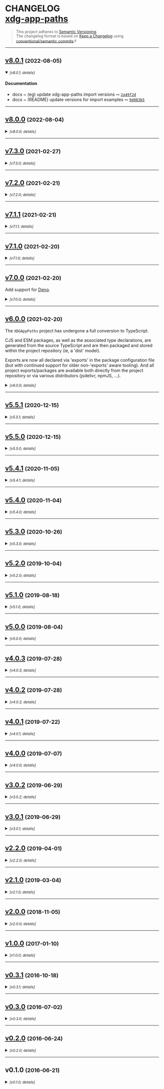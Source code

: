<!-- lint disable -->
<!-- markdownlint-disable -->
<!-- spellchecker:disable -->

# CHANGELOG <br/> [xdg-app-paths](https://github.com/rivy/js.xdg-app-paths)

<div style="font-size: 0.9em; line-height: 1.1em;">

> This project adheres to [Semantic Versioning](http://semver.org/spec/v2.0.0.html).
> <br/>
> The changelog format is based on [Keep a Changelog](https://keepachangelog.com/en/1.0.0/) using [conventional/semantic commits](https://nitayneeman.com/posts/understanding-semantic-commit-messages-using-git-and-angular).<small><sup>[`@`](https://archive.is/jnup8)</sup></small>

</div>
<div id='last-line-of-prefix'></div>

---

## [v8.0.1](https://github.com/rivy/js.xdg-app-paths/compare/v8.0.0...v8.0.1) <small>(2022-08-05)</small>

<details open><summary><small><em>[v8.0.1; details]</em></small></summary>

#### Documentation

* docs ~ (eg) update xdg-app-paths import versions &ac; [`2a49f2d`](https://github.com/rivy/js.xdg-app-paths/commit/2a49f2d6416f5fe42fa8bf25a621d827bd2a6834)
* docs ~ (README) update versions for import examples &ac; [`9d083b5`](https://github.com/rivy/js.xdg-app-paths/commit/9d083b55200125e39c0d42a8f72808efb4b01f55)

</details>

---

## [v8.0.0](https://github.com/rivy/js.xdg-app-paths/compare/v7.3.0...v8.0.0) <small>(2022-08-04)</small>

<details><summary><small><em>[v8.0.0; details]</em></small></summary>

#### Changes

* change ~ (deno) avoid panic if read permission is not granted &ac; [`50133da`](https://github.com/rivy/js.xdg-app-paths/commit/50133da858aad6dc5520e0d6513b948c8f0e4f46)
* change ~ use '$eval' as final application name fallback &ac; [`685282e`](https://github.com/rivy/js.xdg-app-paths/commit/685282ed96c7b82a94f4d24daa23d95df56aa934)
* change *(!)*: add graceful degradation for missing permission(s) (avoiding Deno panic or prompt) &ac; [`8fed4ae`](https://github.com/rivy/js.xdg-app-paths/commit/8fed4ae47273b743074f42468bb4e26d03ff4363)

#### Fixes

* fix *(deps)*: hack around early version `npm ci` failure &ac; [`eb6a8e4`](https://github.com/rivy/js.xdg-app-paths/commit/eb6a8e4532b05a1127ac2352bf7c0e95c697612c)

#### Dependency Updates

* update *(deps)*: (up-to XDG-v10.0.0); *no-panic*/*no-prompt* import &ac; [`7474149`](https://github.com/rivy/js.xdg-app-paths/commit/7474149452bd29dfe2b621cdc083433e9a87f979)

#### Documentation

* docs ~ (eg) fix `deno lint` complaint (ban-ts-comment) &ac; [`387ea3d`](https://github.com/rivy/js.xdg-app-paths/commit/387ea3da97b2b1a6a501fa3144b175dbb5b0daa8)
* docs ~ (tests) revise spell-checker exceptions &ac; [`8f9386e`](https://github.com/rivy/js.xdg-app-paths/commit/8f9386e7aad2b2c754d85651253eb61fb329da07)
* docs ~ (README) add markdown-lint complaint exception (no-emphasis-as-heading) &ac; [`3e69cda`](https://github.com/rivy/js.xdg-app-paths/commit/3e69cdab60b4927d2dbe5805dba10707d24b8951)
* docs ~ (README) update Deno requirements &ac; [`98c2968`](https://github.com/rivy/js.xdg-app-paths/commit/98c2968443e1a8878cde3889899bfb403d7cce92)
* docs ~ (README) add new developer run targets to summary &ac; [`e3335f6`](https://github.com/rivy/js.xdg-app-paths/commit/e3335f6c98bd6cc02d832e3b1b1fd8e1ca834ebb)
* docs ~ (README) updated build/contribution documentation &ac; [`ea18173`](https://github.com/rivy/js.xdg-app-paths/commit/ea18173c5b41f2f294a105160bba66e5f8019aac)
* docs ~ (README) revise markdown-lint exception directives &ac; [`ba82a9a`](https://github.com/rivy/js.xdg-app-paths/commit/ba82a9a9e4ed00f3c06645a80a564d7639b0568a)
* docs ~ (README) stabilize formatting against changes by deno and/or dprint formatters &ac; [`fbaf0e4`](https://github.com/rivy/js.xdg-app-paths/commit/fbaf0e4db89f9f4c4f15e672073d910beffe189c)
* docs ~ (README) add clarity/polish &ac; [`9d69967`](https://github.com/rivy/js.xdg-app-paths/commit/9d699678a151435f81a1e473b2c5dcc70312e9fb)
* docs ~ add `cspell` dictionary word(s) &ac; [`b733497`](https://github.com/rivy/js.xdg-app-paths/commit/b733497bcf184a1327efa6bdf2d9635774d7100c)
* docs ~ add spell-checker exceptions &ac; [`7e3195d`](https://github.com/rivy/js.xdg-app-paths/commit/7e3195d3b8e406b90b9305dd2cbeb138f75db686)
* docs ~ update to note '$eval' as final app name fallback &ac; [`9b14142`](https://github.com/rivy/js.xdg-app-paths/commit/9b14142fe0ca29399f9ca94347c87608af903b1e)

#### Maintenance

* maint *(CICD)*: add a step showing dependencies to GHA CI and polish commentary &ac; [`bd7608f`](https://github.com/rivy/js.xdg-app-paths/commit/bd7608f2f6c1d2ec8afb848ddca1a4cb509b6216)
* maint *(build)*: (package.json) fix/improve/update development run targets &ac; [`685d90a`](https://github.com/rivy/js.xdg-app-paths/commit/685d90a08ab18b5140b52f1a590f3c27824623f8)
* maint *(build)*: expand TS compiler exclusions to exclude '*[._]spec.*' and '*[._]test.*' files &ac; [`5149056`](https://github.com/rivy/js.xdg-app-paths/commit/51490569a42569787a30646ca646219d7457f114)
* maint *(build)*: add 'deno' to main exports to publicize Deno support &ac; [`c59d5aa`](https://github.com/rivy/js.xdg-app-paths/commit/c59d5aa402cda04c07dd73265eee5f2dcc494416)
* maint *(build)*: revise destination/naming for transpiled test code (testbed => lab) &ac; [`1efbb69`](https://github.com/rivy/js.xdg-app-paths/commit/1efbb69a5bf0653c6f63c96f8561207019cbb87d)
* maint *(deps)*: store package locks (for CI/dev reproducibility) &ac; [`608710b`](https://github.com/rivy/js.xdg-app-paths/commit/608710bbf4e4d8a2f3b1cf0d67cceef1e4f9fc30)
* maint *(deps)*: update package locks &ac; [`5b65ea6`](https://github.com/rivy/js.xdg-app-paths/commit/5b65ea670a2ff12e3ad9365d1579e5d9493612ef)
* maint *(dev)*: update EditorConfig &ac; [`164e558`](https://github.com/rivy/js.xdg-app-paths/commit/164e5588eab668676b56ebbc33ac2f28d2ec254c)
* maint *(dev)*: update VSCode settings &ac; [`478adb3`](https://github.com/rivy/js.xdg-app-paths/commit/478adb381d46578a637a2a3259bb70092103be91)
* maint *(dev)*: (markdown-lint/Remark) disable list-item-spacing checks &ac; [`f2db43a`](https://github.com/rivy/js.xdg-app-paths/commit/f2db43ac92210120ae3536d7fffc82debe1f2e52)
* maint *(dev)*: update Prettier configuration/ignores &ac; [`ed804c2`](https://github.com/rivy/js.xdg-app-paths/commit/ed804c2202e81df1157dadca69b4324e6113b1d6)
* maint *(dev)*: configure git for storage of package lock files within '.deps-lock' &ac; [`0c11120`](https://github.com/rivy/js.xdg-app-paths/commit/0c11120e06d4d984f2e5627db46a73fcd0fad740)
* maint *(dev)*: (gitattributes) fix, revise, and polish commentary &ac; [`e35eedd`](https://github.com/rivy/js.xdg-app-paths/commit/e35eedd333a202edfe879855a27dcd1f37b6b5ed)
* maint *(dev)*: (gitattributes) revise commentary and add version stamp &ac; [`9a8ad70`](https://github.com/rivy/js.xdg-app-paths/commit/9a8ad70559fb9220cd54bd73ecb69fca347c4107)
* maint *(dev)*: (ESLint) ignore 'vendor' files (and polish) &ac; [`444deb9`](https://github.com/rivy/js.xdg-app-paths/commit/444deb9723792941f1ffe1bc0c9e73102e2819d0)
* maint *(dev)*: add and use EditorConfig-checker config file &ac; [`0076cb3`](https://github.com/rivy/js.xdg-app-paths/commit/0076cb3760d7767d14519eb117d4e086beb529fd)
* maint *(dev)*: consolidate and polish CommitLint configuration &ac; [`f23e11b`](https://github.com/rivy/js.xdg-app-paths/commit/f23e11bc84d83c567c9eca70ea43cca30ed735a3)
* maint *(dev)*: (QA) update CodeClimate config (polish) &ac; [`b83845c`](https://github.com/rivy/js.xdg-app-paths/commit/b83845c8949302ad44a9e0244845e8e914b0e2fc)
* maint *(dev)*: (QA) update Codacy config (polish) &ac; [`bdebabd`](https://github.com/rivy/js.xdg-app-paths/commit/bdebabd21d24a98eb7aca99a073f980b699d1cfe)
* maint *(dev)*: (git-changelog) template fixes and improvements &ac; [`39a0f09`](https://github.com/rivy/js.xdg-app-paths/commit/39a0f094a15944c145f9fae39691ddd181ce0a06)
* maint *(dev)*: (git-changelog) configuration fixes and improvements &ac; [`10cabdf`](https://github.com/rivy/js.xdg-app-paths/commit/10cabdf2c291614290676943e8af09e384a2996a)
* maint *(dev)*: update vendored deno types (up-to Deno v1.8.0) &ac; [`82aeedf`](https://github.com/rivy/js.xdg-app-paths/commit/82aeedf89d54344b9e4974aae732a93805d74935)
* maint *(dev)*: (vendor) treat all vendor code as 'binary' to reduce useless diff output &ac; [`54df78a`](https://github.com/rivy/js.xdg-app-paths/commit/54df78a1a1c8e401349710d665dba7de7d5869d3)
* maint *(dev)*: add Scrutinizer configuration &ac; [`6014421`](https://github.com/rivy/js.xdg-app-paths/commit/601442115d1fd5eb67a3ef4ad6b9770bd4960457)
* maint *(dev)*: (deps) update (and *pin*) deps &ac; [`0532ff1`](https://github.com/rivy/js.xdg-app-paths/commit/0532ff103b8e0b3a3c5073d962c778f305c79881)
* maint *(dev)*: revise `rollup` type bundling process &ac; [`4177edd`](https://github.com/rivy/js.xdg-app-paths/commit/4177edd625efc45b173b690bddaf64fd35dea951)
* maint *(dev)*: (gitattributes) remove top-level .deps-lock specifics (favor localized config) &ac; [`f61d123`](https://github.com/rivy/js.xdg-app-paths/commit/f61d123b581d3efacca9fd8ff52a82819affe9be)
* maint *(dev)*: (package) fix 'rebuild:lab' to include a copy of esm-wrapper &ac; [`1519ee4`](https://github.com/rivy/js.xdg-app-paths/commit/1519ee4df0639b570c0c7c32873450805e2c2f64)
* maint *(dev)*: (fix) use 'https:' protocol (instead of 'git:') for direct GitHub dependency &ac; [`de05ab1`](https://github.com/rivy/js.xdg-app-paths/commit/de05ab1c6ffc8c76070155de312856acd44515f6)
* maint *(dev)*: add `dprint` formatting exceptions &ac; [`7c80052`](https://github.com/rivy/js.xdg-app-paths/commit/7c80052ea7dabfc754566e2d439326e433d8f387)
* maint *(dev)*: block `deno fmt` (poor defaults; non-customizable) &ac; [`8c59b51`](https://github.com/rivy/js.xdg-app-paths/commit/8c59b51e4b4f5607fa33ce9e295f41bd8c26145b)

#### Refactoring

* refactor *(polish)*: fix `deno lint` complaint (ban-ts-comment) &ac; [`068eb0c`](https://github.com/rivy/js.xdg-app-paths/commit/068eb0c9456c859b7384fe743b2744af49e18f53)
* refactor *(polish)*: `npm run fix:style` &ac; [`4554669`](https://github.com/rivy/js.xdg-app-paths/commit/4554669d9b58b0be466f4475d09577ea8cd667d4)

#### Test Improvements

* tests ~ add additional type tests &ac; [`5c381c8`](https://github.com/rivy/js.xdg-app-paths/commit/5c381c80c22dac5547129bf56160d862f106f65b)
* tests ~ correct skip text and minor comment revision &ac; [`6b816b0`](https://github.com/rivy/js.xdg-app-paths/commit/6b816b0c20fd0fe698d3e8bd66ab1ce44e85c5ef)
* tests ~ improve test feedback/logging (adds STDERR output) &ac; [`4064979`](https://github.com/rivy/js.xdg-app-paths/commit/4064979a902802ca62abde85d5b3157745eb9b4a)
* tests ~ fix `deno lint` complaint (camel-case) &ac; [`7cc6b2b`](https://github.com/rivy/js.xdg-app-paths/commit/7cc6b2bc073c362523116d09a583c59e2e5ee770)
* tests ~ version gate Deno example run testing &ac; [`69fd4aa`](https://github.com/rivy/js.xdg-app-paths/commit/69fd4aa5c7da09f70a2cc932e3f2bdfc4123eb1b)
* tests ~ revise ESLint exception directives &ac; [`41f4dea`](https://github.com/rivy/js.xdg-app-paths/commit/41f4deae9cdaccdfa359a22ff114238037e6d722)
* tests ~ deno loads module without panic or prompt (while using *no permissions*) &ac; [`e6ba58c`](https://github.com/rivy/js.xdg-app-paths/commit/e6ba58c4b5fa98573162c8a555b5156f90d60f10)
* tests ~ refactor/rename for clarity/consistency and DRY &ac; [`1f8bcfc`](https://github.com/rivy/js.xdg-app-paths/commit/1f8bcfcdc5678c2b124051d1ac15f784fe929918)
* tests ~ fix `--test-dist` flag detection &ac; [`feb5dda`](https://github.com/rivy/js.xdg-app-paths/commit/feb5ddac3667e23523f941a10c84445a4e7c1188)
* tests ~ revise in-place test file name for clarity vs code files &ac; [`a1e1429`](https://github.com/rivy/js.xdg-app-paths/commit/a1e1429b31b1ca88322dd500e736b605b8fea0d7)
* test *(fix)*: expand Deno version gate criteria for example execution testing &ac; [`2712cac`](https://github.com/rivy/js.xdg-app-paths/commit/2712cac59a3034ca73828ab5d71baf9f56f07aa6)

#### BREAKING CHANGE

Adds a Deno v1.8.0+ minimum version requirement.

</details>

---

## [v7.3.0](https://github.com/rivy/js.xdg-app-paths/compare/v7.2.0...v7.3.0) <small>(2021-02-27)</small>

<details><summary><small><em>[v7.3.0; details]</em></small></summary>

#### Documentation

* docs ~ (README) sync with JSDocs descriptions &ac; [`6ab0c02`](https://github.com/rivy/js.xdg-app-paths/commit/6ab0c027b742032a077aa0de70e92adea778b1f5)
* docs ~ JSDocs polish &ac; [`0833db2`](https://github.com/rivy/js.xdg-app-paths/commit/0833db2c0f2f02fc1cc8dc848027dbdb27b2a007)
* docs ~ add `cspell` dictionary word(s) &ac; [`25540e4`](https://github.com/rivy/js.xdg-app-paths/commit/25540e4dcf2c039d2d929aa0595e6c2f1c3fc2a4)

#### Maintenance

* maint *(deps)*: add 'typedoc' (dev; for future use) &ac; [`fd8e7f0`](https://github.com/rivy/js.xdg-app-paths/commit/fd8e7f05c90a84cf208d37ef701b302078598028)

</details>

---

## [v7.2.0](https://github.com/rivy/js.xdg-app-paths/compare/v7.1.1...v7.2.0) <small>(2021-02-21)</small>

<details><summary><small><em>[v7.2.0; details]</em></small></summary>

#### Documentation

* docs ~ revise `XDGAppPaths` interface/type (show methods not properties) &ac; [`ca428a4`](https://github.com/rivy/js.xdg-app-paths/commit/ca428a496da2601bb27afec8db735d0e22cad5af)
* docs ~ redefine `XDGAppPaths` as an interface (for better automatic doc generation) &ac; [`fa6717c`](https://github.com/rivy/js.xdg-app-paths/commit/fa6717c5ac20ce6400a424c97cac9843ca123c39)
* docs ~ add JSDocs descriptions &ac; [`9765b63`](https://github.com/rivy/js.xdg-app-paths/commit/9765b638731739cb864e4899d0b7c91ba97aed45)

#### Maintenance

* maint *(build)*: remove unneeded intermediate 'default' export object &ac; [`6c4d26b`](https://github.com/rivy/js.xdg-app-paths/commit/6c4d26b10c05bb76ac14ee9403df00d5a0a38732)
* maint *(build)*: fix CJS type rewrite &ac; [`15c007f`](https://github.com/rivy/js.xdg-app-paths/commit/15c007facdb98f9012557cefd8f62bc40c60b320)

#### Refactoring

* refactor ~ replace intermediate default export object to improve `deno docs` results &ac; [`7d5e0d2`](https://github.com/rivy/js.xdg-app-paths/commit/7d5e0d29b908767664c4a36e48b6fd35f9bd3a6c)

</details>

---

## [v7.1.1](https://github.com/rivy/js.xdg-app-paths/compare/v7.1.0...v7.1.1) <small>(2021-02-21)</small>

<details><summary><small><em>[v7.1.1; details]</em></small></summary>

#### Documentation

* docs ~ README corrections &ac; [`b68009c`](https://github.com/rivy/js.xdg-app-paths/commit/b68009c32e79d42622b6955a6e02d7f9e62c641d)

</details>

---

## [v7.1.0](https://github.com/rivy/js.xdg-app-paths/compare/v7.0.0...v7.1.0) <small>(2021-02-20)</small>

<details><summary><small><em>[v7.1.0; details]</em></small></summary>

#### Documentation

* docs ~ add Deno examples using remote imports &ac; [`d5fb0a9`](https://github.com/rivy/js.xdg-app-paths/commit/d5fb0a97e6eb5d8dce696f3df5e21bd097396145)
* docs ~ disable `remark` lint complaint (maximum-heading-length) &ac; [`a521003`](https://github.com/rivy/js.xdg-app-paths/commit/a521003e3aa2c71425d40035a329fbb44ec638a5)
* docs ~ (README) fix Deno required permissions list &ac; [`add23f7`](https://github.com/rivy/js.xdg-app-paths/commit/add23f7ce6b02f41765ae5a3e324c92191d6a50e)

</details>

---

## [v7.0.0](https://github.com/rivy/js.xdg-app-paths/compare/v6.0.0...v7.0.0) <small>(2021-02-20)</small>

Add support for [Deno](https://deno.land).

<details><summary><small><em>[v7.0.0; details]</em></small></summary>

#### Changes

* add support for Deno &ac; [`09fb1d3`](https://github.com/rivy/js.xdg-app-paths/commit/09fb1d37084d15419c83ae92bad29064cf005199)

#### Documentation

* docs ~ README revisions for Deno &ac; [`2d09289`](https://github.com/rivy/js.xdg-app-paths/commit/2d0928976e901db1d660200eb2a4a7f3e916fd28)
* docs ~ add Deno example &ac; [`5a64a43`](https://github.com/rivy/js.xdg-app-paths/commit/5a64a4315f77487049630119c4eea51ef2da4045)

#### Maintenance

* maint *(dev)*: add Deno types &ac; [`57c6ba7`](https://github.com/rivy/js.xdg-app-paths/commit/57c6ba71ccc52934eb08c4dadd17149326f7b1c4)

#### Refactoring

* refactor ~ add support (Platform.Adapter) for other platforms (eg, Deno) &ac; [`1c6405a`](https://github.com/rivy/js.xdg-app-paths/commit/1c6405a775d46814a79fbb6b8c918d2a2e97c2e8)

#### Test Improvements

* tests ~ add Deno example test to '--test-dist' testing &ac; [`68d1e3c`](https://github.com/rivy/js.xdg-app-paths/commit/68d1e3c90cdc625041a62389a0851e04e3208a46)

</details>

---

## [v6.0.0](https://github.com/rivy/js.xdg-app-paths/compare/v5.5.1...v6.0.0) <small>(2021-02-20)</small>

The `XDGAppPaths` project has undergone a full conversion to TypeScript.

CJS and ESM packages, as well as the associated type declarations, are generated from
the source TypeScript and are then packaged and stored within the project repository
(ie, a 'dist' model).

Exports are now all declared via 'exports' in the package configuration file (but with
continued support for older non-'exports' aware tooling). And all project exports/packages
are available both directly from the project repository or via various distributors
(jsdelivr, npmJS, ...).

<details><summary><small><em>[v6.0.0; details]</em></small></summary>

#### Changes

* add support for 'pkg' packaged applications &ac; [`5d405f2`](https://github.com/rivy/js.xdg-app-paths/commit/5d405f2e99b2c44864f21dd4628960d05c5c6421)
* add 'hack' to correctly auto-generate `$name` under ts-node/ESM &ac; [`fb08259`](https://github.com/rivy/js.xdg-app-paths/commit/fb08259c2fb0f291224e640a6993e2cc0a3d0c45)
* add 'hack' to auto-generate application name for ESM scripts &ac; [`43424a3`](https://github.com/rivy/js.xdg-app-paths/commit/43424a385a02594aa639e68e172b4a3e4f15891f)
* add ESM support (via 'esm-wrapper') &ac; [`e4bfa58`](https://github.com/rivy/js.xdg-app-paths/commit/e4bfa58e8d078d7b761d2e32c3e9ce2e248073ff)
* change *(API!)*: add package 'exports' to publicize ESM support &ac; [`aaa478c`](https://github.com/rivy/js.xdg-app-paths/commit/aaa478c81d8d6c493010bf4c2f21cc7dbd5345c4)

#### Fixes

* fix ~ use 'an-anonymous-script' as name for scripts w/o 'require.main.filename' &ac; [`02dd0c9`](https://github.com/rivy/js.xdg-app-paths/commit/02dd0c9f138d32dedae6084095c3f413c1630ca5)
* fix `remark .` complaint (passive voice) &ac; [`9378936`](https://github.com/rivy/js.xdg-app-paths/commit/9378936c1c2934c172eea433485ce071280680c1)

#### Dependency Updates

* update ~ remove unneeded dep &ac; [`00330ae`](https://github.com/rivy/js.xdg-app-paths/commit/00330ae9a86d4a4c5b710e3a631db7a5bc0a9a4b)

#### Documentation

* docs ~ polish/update CHANGELOG format template &ac; [`ee32f02`](https://github.com/rivy/js.xdg-app-paths/commit/ee32f02c7cd89e5c8cc48bc8c989fa4eb96b9399)
* docs ~ add `cspell` dictionary words &ac; [`9d552d8`](https://github.com/rivy/js.xdg-app-paths/commit/9d552d8a65bbfdc74c15a94274adaba12904f6a5)
* docs ~ README polish and updates &ac; [`d2ff230`](https://github.com/rivy/js.xdg-app-paths/commit/d2ff230037e2d6136d06592bdd9e96e4c8c917e6)
* docs ~ restore Node-v4+ compatibility for CJS example &ac; [`0802c32`](https://github.com/rivy/js.xdg-app-paths/commit/0802c32003c6c114dccc494be60b02b41ff3a334)
* docs ~ add ESM example &ac; [`4bb33ea`](https://github.com/rivy/js.xdg-app-paths/commit/4bb33ea83bd2fc31c4b35304c72fb249a4f97e27)
* docs ~ revise CJS and TS examples (imports, naming, ...) &ac; [`a776960`](https://github.com/rivy/js.xdg-app-paths/commit/a77696066ffb6d70d7dd70f6fa6ef7219ad3a63f)
* docs ~ add XDG reference comment &ac; [`58fdbb3`](https://github.com/rivy/js.xdg-app-paths/commit/58fdbb3a08b4827086b19cae0e85bbad19c7e880)
* docs ~ revise spell-checker exceptions &ac; [`b986eeb`](https://github.com/rivy/js.xdg-app-paths/commit/b986eeb32c0284d75ccc3c847432ac4114e28c01)
* docs ~ rewrite examples for TypeScript-based package &ac; [`f3bf949`](https://github.com/rivy/js.xdg-app-paths/commit/f3bf949a3ebd45a220c63a0967b67e887757d58a)
* docs ~ (package.json) polish module description &ac; [`751262d`](https://github.com/rivy/js.xdg-app-paths/commit/751262d5003457d3a951944590f53965ea1649c7)

#### Maintenance

* maint *(CICD)*: disable NodeJS-v14 on TravisCI (broken TravisCI-side for Linux/NodeJS-v14) &ac; [`a6a95c6`](https://github.com/rivy/js.xdg-app-paths/commit/a6a95c6232e40f3b376203184f6d0c73fa84ed8e)
* maint *(CICD)*: update CI for NodeJS-v10+ build/test requirement &ac; [`10fa159`](https://github.com/rivy/js.xdg-app-paths/commit/10fa159bcce6e6b3c777723c8359562aefe73f99)
* maint *(build)*: (gitignore) revise for new 'dist' packaging model &ac; [`370d3db`](https://github.com/rivy/js.xdg-app-paths/commit/370d3db15ba096a0b75fa9d1225816a7dbbd22de)
* maint *(build)*: avoid transpilation for test fixtures &ac; [`5399a29`](https://github.com/rivy/js.xdg-app-paths/commit/5399a2991cb7a3a925cd1bcb89ca5b214901a159)
* maint *(build)*: add esm-wrapper to tests build folder &ac; [`c638dcb`](https://github.com/rivy/js.xdg-app-paths/commit/c638dcbd4e93082ba460410df27bf04c062a0027)
* maint *(build)*: (package.json) update files for 'dist' project model &ac; [`920cb98`](https://github.com/rivy/js.xdg-app-paths/commit/920cb9889e44d631f03c711c146a5764a5ed5234)
* maint *(build)*: (package.json) declare package support for NodeJS-v4+ engines &ac; [`ce80dab`](https://github.com/rivy/js.xdg-app-paths/commit/ce80dab1f90e815541dc448f306dc5680e9dd157)
* maint *(build)*: (package.json) revise packages tags to advertise support for NodeJS-v4+ &ac; [`5fe1e2c`](https://github.com/rivy/js.xdg-app-paths/commit/5fe1e2c3438c16857520ed54f680abdd3b04c3d2)
* maint *(build)*: add 'cjs' directory to distribution for tools w/o 'exports' support &ac; [`8073b3e`](https://github.com/rivy/js.xdg-app-paths/commit/8073b3ebe1ea934f358d5369885b52c04a955589)
* maint *(build)*: name revision (tests_ => testbed) &ac; [`896663b`](https://github.com/rivy/js.xdg-app-paths/commit/896663bed6138161555badb9f2f6317444018820)
* maint *(dev)*: add RemarkLint config &ac; [`8a60f98`](https://github.com/rivy/js.xdg-app-paths/commit/8a60f9890d5e48c45f9a81431ec8cfbfd3cbc9fb)
* maint *(dev)*: update ESLint config for TypeScript-based package &ac; [`1d5d1d7`](https://github.com/rivy/js.xdg-app-paths/commit/1d5d1d7ee0cdeb763af0002c5aebc8de067214ff)
* maint *(dev)*: add CommitLint config &ac; [`b97c098`](https://github.com/rivy/js.xdg-app-paths/commit/b97c0989f7cb6976a36e5f977496a7f911b975c8)
* maint *(dev)*: update dep (xdg-portable; for Node-v4+ compatibility) &ac; [`f2e8831`](https://github.com/rivy/js.xdg-app-paths/commit/f2e883122316ecf149a0661e558fcbaefe4adb4a)
* maint *(dev)*: revise VSCode 'ToDO Tree' settings (ignore 'vendor') &ac; [`0f8bd67`](https://github.com/rivy/js.xdg-app-paths/commit/0f8bd670f165e6ad797e093ec70a95eb00f75255)
* maint *(dev)*: (package.json) add rebuild:all script &ac; [`6151867`](https://github.com/rivy/js.xdg-app-paths/commit/615186745aa4fc08b9969b3933656d16ed95337e)
* maint *(dev)*: ignore non-test build folders for code coverage calculations &ac; [`c046331`](https://github.com/rivy/js.xdg-app-paths/commit/c046331f02fb1b3f23829cc5086884f4bef59a6c)
* maint *(dev)*: (npm) suppress annoying update messages &ac; [`10f5e08`](https://github.com/rivy/js.xdg-app-paths/commit/10f5e0821bedd5d29c7952b9205ab3688a38785c)
* maint *(dev)*: add `rollup` config for type bundling &ac; [`63c9270`](https://github.com/rivy/js.xdg-app-paths/commit/63c9270ef5dc2a121a60c88cbf7e46c6730e4d01)
* maint *(dev)*: (package.json) update dev scripts and deps (for dev, new min NodeJS of v10.14+) &ac; [`a82e531`](https://github.com/rivy/js.xdg-app-paths/commit/a82e53195b5f31e7fcffc7067e5a568bcaaa99c2)
* maint *(dev)*: add TypeScript 'tsconfig' files &ac; [`9ae72b3`](https://github.com/rivy/js.xdg-app-paths/commit/9ae72b395f647dcab48d35aedabda5435c047a31)
* maint *(dev)*: add TypeScript dev deps &ac; [`79b67ab`](https://github.com/rivy/js.xdg-app-paths/commit/79b67abe924d911c6d99ec2da72c4c3d8a2cdf37)
* maint *(dev)*: update VSCode settings (includes `cspell` config/dictionaries) &ac; [`8ce27fd`](https://github.com/rivy/js.xdg-app-paths/commit/8ce27fd4a7cba268d01c53e06f99e9c13762c199)
* maint *(dev)*: relocate Prettier config from 'package.json' to external file &ac; [`e707bdb`](https://github.com/rivy/js.xdg-app-paths/commit/e707bdb76a9c12aa10cdf4d1a3fd86f3182c3967)
* maint *(dev)*: update EditorConfig &ac; [`d5a95b5`](https://github.com/rivy/js.xdg-app-paths/commit/d5a95b5e1e6468908658319037e97809e7bfea40)
* maint *(dev)*: (QA) add CodeClimate config &ac; [`e8d3139`](https://github.com/rivy/js.xdg-app-paths/commit/e8d3139e0fee261eb9bdc54ff56e960d12902dd1)
* maint *(dev)*: (QA) add Codacy configuration (with cloud-side config notes) &ac; [`a50f0c5`](https://github.com/rivy/js.xdg-app-paths/commit/a50f0c555845d7bf63eee9bddff09d6ff31b68bf)

#### Refactoring

* refactor ~ common code consolidation and changes to improve testability &ac; [`6566325`](https://github.com/rivy/js.xdg-app-paths/commit/6566325de98a0490a30c99821d5c504311d94f84)
* refactor ~ remove redundant null-coalesce &ac; [`a55bea2`](https://github.com/rivy/js.xdg-app-paths/commit/a55bea2b7f23a2397b2ef3ea997d4bd49fda20fe)
* refactor ~ remove unneeded manual type specifications &ac; [`21722f3`](https://github.com/rivy/js.xdg-app-paths/commit/21722f3b8b612aaa2007f45031d232720b422996)
* refactor ~ sort XDGAppPaths type definitions and exports &ac; [`38047e0`](https://github.com/rivy/js.xdg-app-paths/commit/38047e04c47bd0b505cd7c8cd91090e2cf40ea78)
* refactor ~ minimize use of `typeof x` to avoid loss of eslint variable tracking &ac; [`540bccc`](https://github.com/rivy/js.xdg-app-paths/commit/540bcccf57cfa429d9d3fbb1148ae485e0f6f923)
* refactor ~ convert to TypeScript &ac; [`a228c2f`](https://github.com/rivy/js.xdg-app-paths/commit/a228c2fd695e600baf53ad216bc4bb94379e51b8)

#### Test Improvements

* tests ~ add tests for 'pkg' packaged application support &ac; [`0819a45`](https://github.com/rivy/js.xdg-app-paths/commit/0819a452b8606c6ac6300700d6e8ffbc6c32838b)
* tests ~ add spell-checker exceptions &ac; [`0e6e2b0`](https://github.com/rivy/js.xdg-app-paths/commit/0e6e2b0ba58a49e7777f90b13c714bc8a845d3e8)
* tests ~ fix direct script shell portability &ac; [`0ed4a9c`](https://github.com/rivy/js.xdg-app-paths/commit/0ed4a9c7dd0fc99aa66b886abb3649725e61bd64)
* tests ~ add tests to improve code coverage &ac; [`b7c7f4b`](https://github.com/rivy/js.xdg-app-paths/commit/b7c7f4b2f177fb0379f6e5d2b8b78eb74602718a)
* tests ~ increase testing coverage of builds (via more fixtures) &ac; [`d41c81b`](https://github.com/rivy/js.xdg-app-paths/commit/d41c81b2bc3fb85efcc90a801d6b096dd61c2c25)
* tests ~ fix test fixture references &ac; [`f7cd135`](https://github.com/rivy/js.xdg-app-paths/commit/f7cd1352ace05cb081109e564fa896557eea3e3e)
* tests ~ test more build/transpilation targets (fixtures) &ac; [`815818c`](https://github.com/rivy/js.xdg-app-paths/commit/815818c73fb36d7e709f549b5ea2abb1cac3b323)
* tests ~ add distribution tests &ac; [`9e5d45f`](https://github.com/rivy/js.xdg-app-paths/commit/9e5d45ffe49c8c039b8df084893532604a028935)
* tests ~ remove redundant tests &ac; [`917a611`](https://github.com/rivy/js.xdg-app-paths/commit/917a6115a678d1a71b1b84b4bfa48f7c0e12dd3a)
* tests ~ remove TypeError tests (depend on tooling for type safety) &ac; [`141d531`](https://github.com/rivy/js.xdg-app-paths/commit/141d531b6f938b0d11907473b3325eb3624cfe0b)
* tests ~ refactor for TypeScript-based package &ac; [`58310ff`](https://github.com/rivy/js.xdg-app-paths/commit/58310ff865564a0b00f0200b60bcd47d0315d81a)

</details>

---

## [v5.5.1](https://github.com/rivy/js.xdg-app-paths/compare/v5.5.0...v5.5.1) <small>(2020-12-15)</small>

<details><summary><small><em>[v5.5.1; details]</em></small></summary>

#### Fixes

* fix examples (restore Node-v6 compatibility) &ac; [`a76fe7d`](https://github.com/rivy/js.xdg-app-paths/commit/a76fe7d2ad52ebcb8df554427c13a0449ddf110d)

</details>

---

## [v5.5.0](https://github.com/rivy/js.xdg-app-paths/compare/v5.4.1...v5.5.0) <small>(2020-12-15)</small>

<details><summary><small><em>[v5.5.0; details]</em></small></summary>

#### Fixes

* fix ~ remove erroneous devDependency ('fs[@0](https://github.com/0).0.1-security') &ac; [`d9d97ce`](https://github.com/rivy/js.xdg-app-paths/commit/d9d97ce74f52248a15d23b4da682d5d46bab4f67)

#### Documentation

* docs ~ refactor examples (improved flexibility and robustness) &ac; [`b4c702d`](https://github.com/rivy/js.xdg-app-paths/commit/b4c702d904b0cb5e6d99a83db25cbfdfda0fc354)
* docs ~ add CHANGELOG spell-checker exceptions &ac; [`d26c92e`](https://github.com/rivy/js.xdg-app-paths/commit/d26c92e38881c7cf30683d9607b44ce1bead16d4)
* docs ~ add TypeScript example &ac; [`655beee`](https://github.com/rivy/js.xdg-app-paths/commit/655beeefbcc36d0f53640810f3f8a7f08c102129)
* docs ~ polish README &ac; [`73414bc`](https://github.com/rivy/js.xdg-app-paths/commit/73414bc998944b5d54f8fa8a35efbc6da6611591)

#### Maintenance

* maint *(build)*: fix package keywords &ac; [`0240b3a`](https://github.com/rivy/js.xdg-app-paths/commit/0240b3a91d249d333a8194f86fe3b49e05430f2c)
* maint *(build)*: include CHANGELOG in distribution file list &ac; [`ce467f3`](https://github.com/rivy/js.xdg-app-paths/commit/ce467f3dc559a5e83a7abe7ce45a4a82e28e81cd)
* maint *(build)*: update 'README.md' filename in package manifest &ac; [`708ad3a`](https://github.com/rivy/js.xdg-app-paths/commit/708ad3af461b9cc7bcb2a8c24efb432e50b699c1)
* maint *(dev)*: refactor/polish package.json &ac; [`bdd0cff`](https://github.com/rivy/js.xdg-app-paths/commit/bdd0cff0ac07f8269eb711118922e394bdec7bbf)
* maint *(dev)*: npm script polish &ac; [`3c5f95a`](https://github.com/rivy/js.xdg-app-paths/commit/3c5f95a539be18f0a3f92891cd39aa96b8d4a91a)
* maint *(dev)*: include .history (for VSCode plugin) in .prettierignore &ac; [`f6fd80c`](https://github.com/rivy/js.xdg-app-paths/commit/f6fd80ca6a66c2c9db088ae24bde9d0a93a4d05d)
* maint *(dev)*: include .history (for VSCode plugin) in .gitignore &ac; [`c58b821`](https://github.com/rivy/js.xdg-app-paths/commit/c58b82108f93457004e90bd02b736f7d66332653)

#### Test Improvements

* tests ~ minor refactor of type tests &ac; [`2cd7c00`](https://github.com/rivy/js.xdg-app-paths/commit/2cd7c001fb69b96d421dbbe116b43578dee98d0b)
* tests ~ test examples for successful execution &ac; [`4b6e1aa`](https://github.com/rivy/js.xdg-app-paths/commit/4b6e1aafb9385e8a550a4943ef93c8ac728f8264)

</details>

---

## [v5.4.1](https://github.com/rivy/js.xdg-app-paths/compare/v5.4.0...v5.4.1) <small>(2020-11-05)</small>

<details><summary><small><em>[v5.4.1; details]</em></small></summary>

#### Documentation

* docs ~ README filename change (NPMjs requires 'README.md') &ac; [`b728ae5`](https://github.com/rivy/js.xdg-app-paths/commit/b728ae5f41e62d441f21f33363ccf0307fd7487a)

</details>

---

## [v5.4.0](https://github.com/rivy/js.xdg-app-paths/compare/v5.3.0...v5.4.0) <small>(2020-11-04)</small>

<details><summary><small><em>[v5.4.0; details]</em></small></summary>

#### Fixes

* fix options normalization logic error &ac; [`28857ac`](https://github.com/rivy/js.xdg-app-paths/commit/28857acc6c3c3f2e00693ea024710b03c2dbe577)

#### Documentation

* docs ~ polish README badges &ac; [`33b40aa`](https://github.com/rivy/js.xdg-app-paths/commit/33b40aa1b8a4501fe2029182d38175480dc30d1e)
* docs ~ update LICENSE filename &ac; [`92257b0`](https://github.com/rivy/js.xdg-app-paths/commit/92257b03f8765643217604e48a956132cdaa594b)
* docs ~ update README &ac; [`4feb8c6`](https://github.com/rivy/js.xdg-app-paths/commit/4feb8c6ad4c418cf7b65eeccf469bc10bf550f65)
* docs ~ update example code (improved `appPaths.log()`) &ac; [`8e12d9f`](https://github.com/rivy/js.xdg-app-paths/commit/8e12d9f8e846d4b584e6c2aa870ef014c7d913ca)
* docs ~ update README &ac; [`14f4c59`](https://github.com/rivy/js.xdg-app-paths/commit/14f4c590d9273dd68ac68f0c141f767a7b2dddb7)
* docs *(polish)*: minor comment reformatting &ac; [`20610fd`](https://github.com/rivy/js.xdg-app-paths/commit/20610fd53ce8f5b394ed8e44299906f158adf584)
* docs *(polish)*: improved show-paths.js example &ac; [`29f9de5`](https://github.com/rivy/js.xdg-app-paths/commit/29f9de5ee4543614063a2c33dc0e79d5183a45e7)

#### Maintenance

* maint *(CICD)*: add MacOS CI testing &ac; [`2da1365`](https://github.com/rivy/js.xdg-app-paths/commit/2da1365799c8815e4c23186e707919664d5241b8)
* maint *(CICD)*: synchronize GHA CI name/config &ac; [`a331ef3`](https://github.com/rivy/js.xdg-app-paths/commit/a331ef3581d6d791160c3da857e7ed924e85457e)
* maint *(build)*: refactor package NodeJS engine compatibility specification &ac; [`dd45719`](https://github.com/rivy/js.xdg-app-paths/commit/dd457190b4cd98528b61951d84415ec1b8096429)
* maint *(build)*: update package files for LICENSE and README &ac; [`51d31a9`](https://github.com/rivy/js.xdg-app-paths/commit/51d31a9ef729a5e829cd5dea68096b841014024c)
* maint *(build)*: refactor npm scripts &ac; [`f9e9c4f`](https://github.com/rivy/js.xdg-app-paths/commit/f9e9c4fded7814be45bdf47b96554171501cd9d8)
* maint *(build)*: update CHANGELOG template with markdown-lint and spell-checker signals &ac; [`d367cdd`](https://github.com/rivy/js.xdg-app-paths/commit/d367cdd2dbfc1a62210063fcd4aa172a2652ee61)
* maint *(build)*: update EditorConfig (include more file types and commentary) &ac; [`a835c2d`](https://github.com/rivy/js.xdg-app-paths/commit/a835c2df2177a2692f9fecef61cea4cf7e837787)
* maint *(build)*: revise and polish npm scripts &ac; [`60f91fa`](https://github.com/rivy/js.xdg-app-paths/commit/60f91fa6e2bed2c1e08c78c1ba535604fce8ce11)
* maint *(build)*: add explanation for NPMrc `package-lock=false` &ac; [`c9f6092`](https://github.com/rivy/js.xdg-app-paths/commit/c9f60920a3b6b1e93f664b226d5ac01b393ff318)
* maint *(build)*: reorganize package.json &ac; [`0c9c821`](https://github.com/rivy/js.xdg-app-paths/commit/0c9c8213cd3f6a959c6837be04a8d694bcafc32f)
* maint *(dev)*: add Prettier ignore file (to simplify automation) &ac; [`881586a`](https://github.com/rivy/js.xdg-app-paths/commit/881586a8d6120e1052961f2c405fd7f4153f9b6a)
* maint *(dev)*: add Prettier &ac; [`69e18ad`](https://github.com/rivy/js.xdg-app-paths/commit/69e18ad9a86d73f02fc30019944cb462b89c7d37)
* maint *(dev)*: XO => ESLint/Prettier (better tooling + TypeScript prep) &ac; [`258445b`](https://github.com/rivy/js.xdg-app-paths/commit/258445bf24cf5084c776d9992ff138c63a8ca7fc)
* maint *(dev)*: change to 'eslintrc.js' configuration file &ac; [`15af0d2`](https://github.com/rivy/js.xdg-app-paths/commit/15af0d2a8cf53536dc1ae67db5b4f84297fe3d66)
* maint *(dev)*: add ESLint &ac; [`91df9e0`](https://github.com/rivy/js.xdg-app-paths/commit/91df9e063f8aea80eae18728669a41095c97acb5)
* maint *(dev)*: remove XO &ac; [`47d12b5`](https://github.com/rivy/js.xdg-app-paths/commit/47d12b5322dfddf703f774de9bacf8b093ae6e84)
* maint *(dev)*: add VSCode settings (ENABLE auto-format on save) &ac; [`84378e5`](https://github.com/rivy/js.xdg-app-paths/commit/84378e5f0de50409260f7ecde8c183ee967b995f)
* maint *(dev)*: add/update .gitattributes &ac; [`62d06d6`](https://github.com/rivy/js.xdg-app-paths/commit/62d06d6916c75d9c7298382a77dcd6caa70502fe)
* maint *(dev)*: update .gitignore files &ac; [`8f13ac7`](https://github.com/rivy/js.xdg-app-paths/commit/8f13ac7c4a91969505e4b472d6952e5b9d4603f9)
* maint *(dev)*: add Prettier configuration &ac; [`c2e9f42`](https://github.com/rivy/js.xdg-app-paths/commit/c2e9f42ae545bfb504b15f2a02de375c48cd37fc)

#### Refactoring

* refactor ~ remove unnecessary extra test for `xdg.runtime()` &ac; [`a5fa5d0`](https://github.com/rivy/js.xdg-app-paths/commit/a5fa5d0332dff202b3f04de976d8cd2eacebc223)
* refactor ~ remove unnecessary `dirOptions.isolated` tests &ac; [`cfa4ed3`](https://github.com/rivy/js.xdg-app-paths/commit/cfa4ed3b90070f67e357e2ee8218934031d0a3ba)
* refactor ~ minimize use of `typeof x` to avoid loss of linter variable tracking &ac; [`3d0a586`](https://github.com/rivy/js.xdg-app-paths/commit/3d0a586802bc4852cfbc1fdafacc2e6195c810a8)
* refactor ~ remove unnecessary OS-specific code &ac; [`472ea08`](https://github.com/rivy/js.xdg-app-paths/commit/472ea0819eebd42b10c3522d5df84efbcbcbeadb)
* refactor *(polish)*: fix ESLint complaints &ac; [`1a3853d`](https://github.com/rivy/js.xdg-app-paths/commit/1a3853db79348861a60f35f70bd576ea98415a60)
* refactor *(polish)*: `prettier` re-format &ac; [`c8330ea`](https://github.com/rivy/js.xdg-app-paths/commit/c8330ea473c561b66cc1047b6033de7c5e8c0fe3)

#### Test Improvements

* tests ~ add integration testing &ac; [`8b949da`](https://github.com/rivy/js.xdg-app-paths/commit/8b949daf0241a606fbef7fa47f04385ea644a36e)
* tests ~ specify unit tests (by filename) &ac; [`8a42cc7`](https://github.com/rivy/js.xdg-app-paths/commit/8a42cc79263fc06abb347906b92842f1bc261a6c)
* tests ~ consolidate type tests into test directory &ac; [`63ce73d`](https://github.com/rivy/js.xdg-app-paths/commit/63ce73db4d127621b5148050738290e1f4d56283)
* tests ~ expand/improve type definition and testing &ac; [`7e2d898`](https://github.com/rivy/js.xdg-app-paths/commit/7e2d89837d7fd2e7bbc9e13e26a923a1f7a904b5)
* tests ~ use more functional syntax (for => forEach) + add more tests &ac; [`268c91b`](https://github.com/rivy/js.xdg-app-paths/commit/268c91badaf141eecb9252fea17c61d7b1d850bd)
* test *(refactor)*: minimize use of `typeof x` to avoid loss of linter variable tracking &ac; [`3f43127`](https://github.com/rivy/js.xdg-app-paths/commit/3f43127bb9c092f92ab4d58edf30ebb09d11e7fb)

</details>

---

## [v5.3.0](https://github.com/rivy/js.xdg-app-paths/compare/v5.2.0...v5.3.0) <small>(2020-10-26)</small>

<details><summary><small><em>[v5.3.0; details]</em></small></summary>

#### Fixes

* fix `npx xo` warnings &ac; [`bbfb8aa`](https://github.com/rivy/js.xdg-app-paths/commit/bbfb8aa63c13e672139acd551a5991608537b071)

#### Dependency Updates

* update dependencies &ac; [`382ec3c`](https://github.com/rivy/js.xdg-app-paths/commit/382ec3c5180b16adf4f33ad6f86911c219315802)

#### Maintenance

* maint ~ reconfigure for `git-changelog` (from GH:rivy-go) &ac; [`69611f1`](https://github.com/rivy/js.xdg-app-paths/commit/69611f152d1d4b15cf33eab51c1258dc55cbe370)
* maint *(CICD)*: add GitHub Actions CI &ac; [`b893e31`](https://github.com/rivy/js.xdg-app-paths/commit/b893e31340232d9b5fcf3a4e24e609bd0e4ef4fc)
* maint *(build)*: refactor run-scripts for code coverage to run only for Node-v10+ &ac; [`fba5f36`](https://github.com/rivy/js.xdg-app-paths/commit/fba5f36821eeb220cb6ae0c94a924ca0ab09ce79)
* maint *(build)*: refactor run-scripts for updated `cspell`, `tsd`, and `xo` to run only for Node-v10+ &ac; [`29a92ed`](https://github.com/rivy/js.xdg-app-paths/commit/29a92ed7c7678eab96358803d19ca23f7ad8d0d7)
* maint *(dev)*: update editorconfig + whitespace cleanup &ac; [`398555d`](https://github.com/rivy/js.xdg-app-paths/commit/398555d7bdf58fcd08c666493037ed4e0b28de98)

#### Refactoring

* refactor ~ add state functions after adding base platform-dependent extension functions &ac; [`9632d64`](https://github.com/rivy/js.xdg-app-paths/commit/9632d6419f94069f1fabf3a6f8b33b17e149fb85)
* refactor ~ remove unusual use of return in class constructor &ac; [`f69c9f2`](https://github.com/rivy/js.xdg-app-paths/commit/f69c9f261f683dc41984439c6eea77234e12daaf)
* refactor repository directory structure prior to typescript (and then deno) conversion &ac; [`d680042`](https://github.com/rivy/js.xdg-app-paths/commit/d680042f7292675f0841449d49d65873ad9f64ed)

</details>

---

## [v5.2.0](https://github.com/rivy/js.xdg-app-paths/compare/v5.1.0...v5.2.0) <small>(2019-10-04)</small>

<details><summary><small><em>[v5.2.0; details]</em></small></summary>

#### Documentation

* docs ~ update README badges &ac; [`6fdaa5b`](https://github.com/rivy/js.xdg-app-paths/commit/6fdaa5be213a1d32cb1f5e6162d57465de9dbecd)
* docs ~ add CHANGELOG (via `git-chglog`) &ac; [`1a458ba`](https://github.com/rivy/js.xdg-app-paths/commit/1a458ba347fe232e963bfea884c55f2a1d7fcaa5)
* docs ~ update module keywords &ac; [`0fd867e`](https://github.com/rivy/js.xdg-app-paths/commit/0fd867eb7caad0f0819c09b6c20377f7d25251ec)

#### Maintenance

* maint ~ add git-chglog configuration &ac; [`64c61e8`](https://github.com/rivy/js.xdg-app-paths/commit/64c61e8e56ba9476b66946f90041042d54e2c5a7)
* maint *(CI)*: fix CI testing using NodeJS v6 &ac; [`d1e5192`](https://github.com/rivy/js.xdg-app-paths/commit/d1e5192da1338ed090470061ba70b946eda17cb1)
* maint *(build)*: refactor lint/test run-scripts &ac; [`ed1f035`](https://github.com/rivy/js.xdg-app-paths/commit/ed1f035b59ab730e76491f77dface15f83e7f377)

#### Refactoring

* refactor tests for NodeJS v6 compatibility &ac; [`612c4c9`](https://github.com/rivy/js.xdg-app-paths/commit/612c4c93adee2059825b27596ba199bb9d11426c)
* refactor ~ support module use back to NodeJS v6 &ac; [`6076f97`](https://github.com/rivy/js.xdg-app-paths/commit/6076f9766f8ce4fa468712e1d19726bf9420be0a)

</details>

---

## [v5.1.0](https://github.com/rivy/js.xdg-app-paths/compare/v5.0.0...v5.1.0) <small>(2019-08-18)</small>

<details><summary><small><em>[v5.1.0; details]</em></small></summary>

#### Fixes

* fix typescript definitions and testing &ac; [`7a99d84`](https://github.com/rivy/js.xdg-app-paths/commit/7a99d84f6667133b455437bafbed8a9298d4b35c)

</details>

---

## [v5.0.0](https://github.com/rivy/js.xdg-app-paths/compare/v4.0.3...v5.0.0) <small>(2019-08-04)</small>

<details><summary><small><em>[v5.0.0; details]</em></small></summary>

#### Changes

* change ~ remove dissonant, unneeded `temp()` method &ac; [`ceed5d0`](https://github.com/rivy/js.xdg-app-paths/commit/ceed5d077fe403784122d88b0444a0469090515d)

#### Documentation

* docs ~ polish README &ac; [`32afd69`](https://github.com/rivy/js.xdg-app-paths/commit/32afd69ff694eeb4eb27f4b93558203c738fe947)
* docs ~ improve example &ac; [`ec43fce`](https://github.com/rivy/js.xdg-app-paths/commit/ec43fceeaa747084ebb8584bd4180ac9c2635a42)
* docs ~ fix broken CI README badges (point to repo master branch) &ac; [`d043db5`](https://github.com/rivy/js.xdg-app-paths/commit/d043db5229874faaa78f7f6e191c5cbe0cefbfe4)

</details>

---

## [v4.0.3](https://github.com/rivy/js.xdg-app-paths/compare/v4.0.2...v4.0.3) <small>(2019-07-28)</small>

<details><summary><small><em>[v4.0.3; details]</em></small></summary>

#### Documentation

* docs ~ fix README example code &ac; [`0f4bd17`](https://github.com/rivy/js.xdg-app-paths/commit/0f4bd176c09044f3444549ea2976281b64e435f1)

#### Maintenance

* maint ~ fix spelling in tests &ac; [`2fc9283`](https://github.com/rivy/js.xdg-app-paths/commit/2fc9283b78cc90721aaa855b56401eb41801aede)

</details>

---

## [v4.0.2](https://github.com/rivy/js.xdg-app-paths/compare/v4.0.1...v4.0.2) <small>(2019-07-28)</small>

<details><summary><small><em>[v4.0.2; details]</em></small></summary>

#### Changes

* change ~ remove unneeded 'flexible' constructor code &ac; [`86704c5`](https://github.com/rivy/js.xdg-app-paths/commit/86704c5ee0f86638184c4a8813a78d3a8577064f)

#### Fixes

* fix parsing of 'options' &ac; [`c43fdb2`](https://github.com/rivy/js.xdg-app-paths/commit/c43fdb2fe20e83dc987f62e5023ca6a148e682cb)

#### Documentation

* docs ~ fix README &ac; [`3ebc5d3`](https://github.com/rivy/js.xdg-app-paths/commit/3ebc5d3b2071d99b8555400b7a33d4d483c910a0)

#### Maintenance

* maint ~ add and improve tests &ac; [`c53aa2e`](https://github.com/rivy/js.xdg-app-paths/commit/c53aa2e69e7a554c7af405c48cb82bec5efbfe17)

#### Refactoring

* refactor ~ convert to ES2015 class notation &ac; [`ab2b9d7`](https://github.com/rivy/js.xdg-app-paths/commit/ab2b9d73b6aa4f85b2d13b44ad936978a9e5a196)
* refactor ~ revise internal naming &ac; [`ec56ae1`](https://github.com/rivy/js.xdg-app-paths/commit/ec56ae12f9b7b2e1656fb466ae508e74f58e6d08)

</details>

---

## [v4.0.1](https://github.com/rivy/js.xdg-app-paths/compare/v4.0.0...v4.0.1) <small>(2019-07-22)</small>

<details><summary><small><em>[v4.0.1; details]</em></small></summary>

#### Documentation

* docs ~ fix and polish README &ac; [`2829fe2`](https://github.com/rivy/js.xdg-app-paths/commit/2829fe2a15bfa07b8fbe107318e9b96f108381b7)

#### Maintenance

* maint ~ improve code coverage testing and reporting &ac; [`5636d68`](https://github.com/rivy/js.xdg-app-paths/commit/5636d683382ebfc01ec6fef42a931d4ffc71b83a)
* maint ~ expand testing to include NodeJS v12 &ac; [`ecf5f9b`](https://github.com/rivy/js.xdg-app-paths/commit/ecf5f9b268d4b301f4b0b100222a5898960f45a5)

</details>

---

## [v4.0.0](https://github.com/rivy/js.xdg-app-paths/compare/v3.0.2...v4.0.0) <small>(2019-07-07)</small>

<details><summary><small><em>[v4.0.0; details]</em></small></summary>

#### Changes

* change ~ improve/update example for new API &ac; [`9978c1f`](https://github.com/rivy/js.xdg-app-paths/commit/9978c1f8d59e8c3bfac69a010bc3cc1f3a726ea5)
* change ~ API! - change to method-based API &ac; [`7d1f8a3`](https://github.com/rivy/js.xdg-app-paths/commit/7d1f8a3bb19f5fdcc68a2ef507d7a8a047bef0d2)
* change ~ rename module to 'xdg-app-paths' &ac; [`5bc765a`](https://github.com/rivy/js.xdg-app-paths/commit/5bc765a954ccb26688b6c6e24f869619b6df2303)
* change ~ remove '.default' export &ac; [`7b21ad2`](https://github.com/rivy/js.xdg-app-paths/commit/7b21ad2b97cdafc4221ec5e91b6e06d88941f0f2)
* add example &ac; [`bb51888`](https://github.com/rivy/js.xdg-app-paths/commit/bb51888e82732d78f835e8a6d61fc4b491ff9b6a)

#### Documentation

* docs ~ update/improve README &ac; [`db03fab`](https://github.com/rivy/js.xdg-app-paths/commit/db03fab57d35f09a4fec1383bb259ff7afc0f57d)

#### Maintenance

* maint ~ add coverage testing &ac; [`37f5a69`](https://github.com/rivy/js.xdg-app-paths/commit/37f5a693dce722d7c4e32f7b189c51779e9937bf)
* maint ~ be strict about node version &ac; [`a3b98dc`](https://github.com/rivy/js.xdg-app-paths/commit/a3b98dc1f14d820e24d230ab0515f42702483ef5)
* maint ~ improve linting support for IDEs &ac; [`4aa4407`](https://github.com/rivy/js.xdg-app-paths/commit/4aa4407e916ded94b89418f624d4c7f74befd7d2)
* maint ~ add AppVeyor CI &ac; [`3dea7e5`](https://github.com/rivy/js.xdg-app-paths/commit/3dea7e5e7811fb48dacac4c19d15e1b7c0ffe3c5)

#### Refactoring

* refactor ~ use 'xdg-portable' &ac; [`1c016d1`](https://github.com/rivy/js.xdg-app-paths/commit/1c016d19b1b7f47d9f368d4b1a14e5effa7c8f48)

</details>

---

## [v3.0.2](https://github.com/rivy/js.xdg-app-paths/compare/v3.0.1...v3.0.2) <small>(2019-06-29)</small>

<details><summary><small><em>[v3.0.2; details]</em></small></summary>

#### Documentation

* docs ~ polish and add XDG references &ac; [`1696b46`](https://github.com/rivy/js.xdg-app-paths/commit/1696b462d336a047b5041685b4fade914eeebd6a)

</details>

---

## [v3.0.1](https://github.com/rivy/js.xdg-app-paths/compare/v2.2.0...v3.0.1) <small>(2019-06-29)</small>

<details><summary><small><em>[v3.0.1; details]</em></small></summary>

#### Changes

* add improved XDG support (CONFIG_DIRS and DATA_DIRS) &ac; [`c6a250b`](https://github.com/rivy/js.xdg-app-paths/commit/c6a250bdcb899b83179b2414b9f5607fbf0e29bc)
* add cross-platform XDG support (plus comment polish) &ac; [`4d87f8d`](https://github.com/rivy/js.xdg-app-paths/commit/4d87f8d06d39a3c87d8dc49b5b00a720fbcf75e7)
* add note about the user needing to create the actual directories &ac; [`294db55`](https://github.com/rivy/js.xdg-app-paths/commit/294db5514d82a39424b4325d8e59879241174365)

#### Fixes

* fix ~ windows 'data' should roam with user &ac; [`a0b2f75`](https://github.com/rivy/js.xdg-app-paths/commit/a0b2f75b9a6ff09a74b2e49899863e844257c885)

#### Maintenance

* maint ~ comment polish &ac; [`dab0324`](https://github.com/rivy/js.xdg-app-paths/commit/dab0324f2302eb87a7631044c4a997b935583dcd)
* maint ~ add README linting and corrections &ac; [`aaf1e6c`](https://github.com/rivy/js.xdg-app-paths/commit/aaf1e6ca0b7407a095adbf1877b6fd5c85061eac)
* maint ~ add spell-checker exceptions &ac; [`bf9d759`](https://github.com/rivy/js.xdg-app-paths/commit/bf9d7595a99f9eae2c8db1e05d504cc912b5baaf)

#### Refactoring

* refactor ~ reorganize properties &ac; [`f376e0c`](https://github.com/rivy/js.xdg-app-paths/commit/f376e0c142b303a1313710914490ff521b4b9dd7)

</details>

---

## [v2.2.0](https://github.com/rivy/js.xdg-app-paths/compare/v2.1.0...v2.2.0) <small>(2019-04-01)</small>

<details><summary><small><em>[v2.2.0; details]</em></small></summary>

#### Refactoring

* refactor TypeScript definition to CommonJS compatible export ([#12](https://github.com/rivy/js.xdg-app-paths/issues/12)) &ac; [`dacf4e9`](https://github.com/rivy/js.xdg-app-paths/commit/dacf4e91cf27b1dccf5f2341bb2bec766307de0f)

</details>

---

## [v2.1.0](https://github.com/rivy/js.xdg-app-paths/compare/v2.0.0...v2.1.0) <small>(2019-03-04)</small>

<details><summary><small><em>[v2.1.0; details]</em></small></summary>

#### Changes

* add TypeScript definition ([#11](https://github.com/rivy/js.xdg-app-paths/issues/11)) &ac; [`949cd22`](https://github.com/rivy/js.xdg-app-paths/commit/949cd224975f15bfeb1fd2d3a2e7ad284d4cbeab)

</details>

---

## [v2.0.0](https://github.com/rivy/js.xdg-app-paths/compare/v1.0.0...v2.0.0) <small>(2018-11-05)</small>

<details><summary><small><em>[v2.0.0; details]</em></small></summary>

<br/>

*No changelog for this release.*

</details>

---

## [v1.0.0](https://github.com/rivy/js.xdg-app-paths/compare/v0.3.1...v1.0.0) <small>(2017-01-10)</small>

<details><summary><small><em>[v1.0.0; details]</em></small></summary>

#### Fixes

* fix incorrect paths on Linux ([#6](https://github.com/rivy/js.xdg-app-paths/issues/6)) &ac; [`3a2ba84`](https://github.com/rivy/js.xdg-app-paths/commit/3a2ba84dc8be3103158225b4f0a3bd36ba9288b6)

</details>

---

## [v0.3.1](https://github.com/rivy/js.xdg-app-paths/compare/v0.3.0...v0.3.1) <small>(2016-10-18)</small>

<details><summary><small><em>[v0.3.1; details]</em></small></summary>

<br/>

*No changelog for this release.*

</details>

---

## [v0.3.0](https://github.com/rivy/js.xdg-app-paths/compare/v0.2.0...v0.3.0) <small>(2016-07-02)</small>

<details><summary><small><em>[v0.3.0; details]</em></small></summary>

#### Fixes

* fix usage example &ac; [`88a5908`](https://github.com/rivy/js.xdg-app-paths/commit/88a5908a9409422fa21cab38a4965701f74281fe)

</details>

---

## [v0.2.0](https://github.com/rivy/js.xdg-app-paths/compare/v0.1.0...v0.2.0) <small>(2016-06-24)</small>

<details><summary><small><em>[v0.2.0; details]</em></small></summary>

#### Changes

* add suffix to prevent possible conflict with native apps &ac; [`c2fda19`](https://github.com/rivy/js.xdg-app-paths/commit/c2fda19d629e56f308c8265506a1baf0c5c7e6dc)

</details>

---

## v0.1.0 <small>(2016-06-21)</small>

<details><summary><small><em>[v0.1.0; details]</em></small></summary>

<br/>

*No changelog for this release.*

</details><br/>
